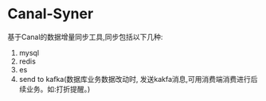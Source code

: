 # Canal-Syner

基于Canal的数据增量同步工具,同步包括以下几种:
1. mysql
2. redis
3. es
4. send to kafka(数据库业务数据改动时, 发送kakfa消息,可用消费端消费进行后续业务。如:打折提醒。)

